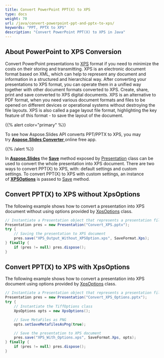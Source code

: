 ```yaml
---
title: Convert PowerPoint PPT(X) to XPS
type: docs
weight: 70
url: /java/convert-powerpoint-ppt-and-pptx-to-xps/
keywords: "PPT, PPTX to XPS"
description: "Convert PowerPoint PPT(X) to XPS in Java"
---
```


## **About PowerPoint to XPS Conversion**
Convert PowerPoint presentations to [XPS](https://wiki.fileformat.com/page-description-language/xps) format if you need to minimize the costs on their storing and transmitting. XPS is an electronic document format based on XML, which can help to represent any document and information in a structured and hierarchical way. After converting your presentations to XPS format, you can operate them in a unified way together with other document formats converted to XPS. Create, share, print and save converted to XPS digital documents. XPS is an alternative to PDF format, when you need various document formats and files to be opened on different devices or operational systems without destroying the file layouts. XPS is also called a page layout file format, highlighting the key feature of this format - to save the layout of the document.

{{% alert color="primary" %}} 

To see how Aspose.Slides API converts PPT/PPTX to XPS, you may try [**Aspose.Slides Converter** ](https://products.aspose.app/slides/conversion)online free app.

{{% /alert %}} 

In [**Aspose.Slides**](https://products.aspose.com/slides/java) the [**Save**](https://apireference.aspose.com/slides/java/com.aspose.slides/Presentation#save-java.lang.String-int-com.aspose.slides.ISaveOptions-) method exposed by [Presentation](https://apireference.aspose.com/slides/java/com.aspose.slides/Presentation) class can be used to convert the whole presentation into XPS document. There are two ways to convert PPT(X) to XPS, with: default settings and custom settings. To convert PPT(X) to XPS with custom settings, an instance of [**XPSOptions**](https://apireference.aspose.com/slides/java/com.aspose.slides/XpsOptions) is passed to [Save](https://apireference.aspose.com/slides/java/com.aspose.slides/Presentation#save-java.lang.String-int-com.aspose.slides.ISaveOptions-) method.

## **Convert PPT(X) to XPS without XpsOptions**
The following example shows how to convert a presentation into XPS document without using options provided by [XpsOptions](https://apireference.aspose.com/java/slides/com.aspose.slides/xpsoptions) class.

```java
// Instantiate a Presentation object that represents a presentation file
Presentation pres = new Presentation("Convert_XPS.pptx");
try {
    // Saving the presentation to XPS document
    pres.save("XPS_Output_Without_XPSOption.xps", SaveFormat.Xps);
} finally {
    if (pres != null) pres.dispose();
}
```

## **Convert PPT(X) to XPS with XpsOptions**
The following example shows how to convert a presentation into XPS document using options provided by [XpsOptions](https://apireference.aspose.com/java/slides/com.aspose.slides/xpsoptions) class.

```java
// Instantiate a Presentation object that represents a presentation file
Presentation pres = new Presentation("Convert_XPS_Options.pptx");
try {
    // Instantiate the TiffOptions class
    XpsOptions opts = new XpsOptions();

    // Save MetaFiles as PNG
    opts.setSaveMetafilesAsPng(true);

    // Save the presentation to XPS document
    pres.save("XPS_With_Options.xps", SaveFormat.Xps, opts);
} finally {
    if (pres != null) pres.dispose();
}
```
